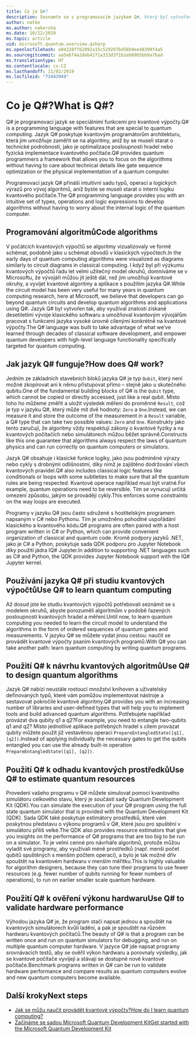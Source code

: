 ```yaml
---
title: Co je Q#?
description: Seznamte se s programovacím jazykem Q#, který byl vytvořen Microsoftem pro vývoj aplikací pro kvantové počítače.
author: natke
ms.author: nakersha
ms.date: 10/22/2019
ms.topic: article
uid: microsoft.quantum.overview.qsharp
ms.openlocfilehash: e04228ff62092a15c529297bd56b9ee48399f4a5
ms.sourcegitcommit: aa5e6f4a2deb4271a333d3f1b1eb69b5bb9a7bad
ms.translationtype: HT
ms.contentlocale: cs-CZ
ms.lasthandoff: 11/02/2019
ms.locfileid: "73443949"
---
```

# <a name="what-is-q"></a><span data-ttu-id="058bb-103">Co je Q#?</span><span class="sxs-lookup"><span data-stu-id="058bb-103">What is Q#?</span></span>

<span data-ttu-id="058bb-104">Q# je programovací jazyk se speciálními funkcemi pro kvantové výpočty.</span><span class="sxs-lookup"><span data-stu-id="058bb-104">Q# is a programming language with features that are special to quantum computing.</span></span> <span data-ttu-id="058bb-105">Jazyk Q# poskytuje kvantovým programátorům architekturu, která jim umožňuje zaměřit se na algoritmy, aniž by se museli starat o technické podrobnosti, jako je optimalizace posloupnosti hradel nebo fyzická implementace kvantového počítače.</span><span class="sxs-lookup"><span data-stu-id="058bb-105">Q# provides quantum programmers a framework that allows you to focus on the algorithms without having to care about technical details like gate sequence optimization or the physical implementation of a quantum computer.</span></span>

<span data-ttu-id="058bb-106">Programovací jazyk Q# přináší intuitivní sadu typů, operací a logických výrazů pro vývoj algoritmů, aniž byste se museli starat o interní logiku kvantového počítače.</span><span class="sxs-lookup"><span data-stu-id="058bb-106">The Q# programming language provides you with an intuitive set of types, operations and logic expressions to develop algorithms without having to worry about the internal logic of the quantum computer.</span></span>

## <a name="code-algorithms"></a><span data-ttu-id="058bb-107">Programování algoritmů</span><span class="sxs-lookup"><span data-stu-id="058bb-107">Code algorithms</span></span>

<span data-ttu-id="058bb-108">V počátcích kvantových výpočtů se algoritmy vizualizovaly ve formě schémat, podobně jako u schémat obvodů v klasických výpočtech.</span><span class="sxs-lookup"><span data-stu-id="058bb-108">In the early days of quantum computing algorithms were visualized as diagrams similarly to circuit diagrams in classical computing.</span></span>  <span data-ttu-id="058bb-109">I když byl při výzkumu kvantových výpočtů řadu let velmi užitečný model okruhů, domníváme se v Microsoftu, že vývojáři můžou jít ještě dál, než jim umožňují kvantové okruhy, a vyvíjet kvantové algoritmy a aplikace s použitím jazyka Q#.</span><span class="sxs-lookup"><span data-stu-id="058bb-109">While the circuit model has been very useful for many years in quantum computing research, here at Microsoft, we believe that developers can go beyond quantum circuits and develop quantum algorithms and applications using Q#.</span></span> <span data-ttu-id="058bb-110">Jazyk Q# byl vytvořen tak, aby využíval znalosti získané desetiletími vývoje klasického softwaru a umožňoval kvantovým vývojářům pracovat s funkcemi jazyka vysoké úrovně cílenými konkrétně na kvantové výpočty.</span><span class="sxs-lookup"><span data-stu-id="058bb-110">The Q# language was built to take advantage of what we’ve learned through decades of classical software development, and empower quantum developers with high-level language functionality specifically targeted for quantum computing.</span></span>


## <a name="how-does-q-work"></a><span data-ttu-id="058bb-111">Jak jazyk Q# funguje?</span><span class="sxs-lookup"><span data-stu-id="058bb-111">How does Q# work?</span></span>

<span data-ttu-id="058bb-112">Jedním ze základních stavebních bloků jazyka Q# je typ `Qubit`, který není možné zkopírovat ani k němu přistupovat přímo – stejně jako u skutečného qubitu.</span><span class="sxs-lookup"><span data-stu-id="058bb-112">One of the fundamental building blocks of Q# is the `Qubit` type, which cannot be copied or directly accessed, just like a real qubit.</span></span> <span data-ttu-id="058bb-113">Místo toho ho můžeme změřit a uložit výsledek měření do proměnné `Result`, což je typ v jazyku Q#, který může mít dvě hodnoty: `Zero` a `One`.</span><span class="sxs-lookup"><span data-stu-id="058bb-113">Instead, we can measure it and store the outcome of the measurement in a `Result` variable, a Q# type that can take two possible values: `Zero` and `One`.</span></span> <span data-ttu-id="058bb-114">Konstrukty jako tento zaručují, že algoritmy vždy respektují zákony o kvantové fyziky a na kvantových počítačích nebo simulátorech můžou běžet správně.</span><span class="sxs-lookup"><span data-stu-id="058bb-114">Constructs like this one guarantee that algorithms always respect the laws of quantum physics and can run correctly on quantum computers or simulators.</span></span>

<span data-ttu-id="058bb-115">Jazyk Q# obsahuje i klasické funkce logiky, jako jsou podmíněné výrazy nebo cykly s drobnými odlišnostmi, díky nimž je zajištěno dodržování všech kvantových pravidel.</span><span class="sxs-lookup"><span data-stu-id="058bb-115">Q# also includes classical logic features like conditionals or loops with some subtleties to make sure that all the quantum rules are being respected.</span></span> <span data-ttu-id="058bb-116">Kvantové operace například musí být vratné.</span><span class="sxs-lookup"><span data-stu-id="058bb-116">For example, quantum operations need to be reversible.</span></span> <span data-ttu-id="058bb-117">Tím se vynucují určitá omezení způsobu, jakým se provádějí cykly.</span><span class="sxs-lookup"><span data-stu-id="058bb-117">This enforces some constraints on the way loops are executed.</span></span>

<span data-ttu-id="058bb-118">Programy v jazyku Q# jsou často sdružené s hostitelským programem napsaným v C# nebo Pythonu. Tím je umožněno pohodlné uspořádání klasického a kvantového kódu.</span><span class="sxs-lookup"><span data-stu-id="058bb-118">Q# programs are often paired with a host program written in C# or Python, which can provide convenient organization of classical and quantum code.</span></span> <span data-ttu-id="058bb-119">Kromě podpory jazyků .NET, jako je C# a Python, poskytuje sada QDK podporu pro Jupyter Notebook díky použití jádra IQ# Jupyter.</span><span class="sxs-lookup"><span data-stu-id="058bb-119">In addition to supporting .NET languages such as C# and Python, the QDK provides Jupyter Notebook support with the IQ# Jupyter kernel.</span></span>

## <a name="use-q-to-learn-quantum-computing"></a><span data-ttu-id="058bb-120">Používání jazyka Q# při studiu kvantových výpočtů</span><span class="sxs-lookup"><span data-stu-id="058bb-120">Use Q# to learn quantum computing</span></span>

<span data-ttu-id="058bb-121">Až dosud jste ke studiu kvantových výpočtů potřebovali seznámit se s modelem okruhů, abyste porozuměli algoritmům v podobě řazených posloupností kvantových hradel a měření.</span><span class="sxs-lookup"><span data-stu-id="058bb-121">Until now, to learn quantum computing you needed to learn the circuit model to understand the algorithms in the form of ordered sequences of quantum gates and measurements.</span></span> <span data-ttu-id="058bb-122">V jazyku Q# se můžete vydat jinou cestou: naučit se provádět kvantové výpočty psaním kvantových programů.</span><span class="sxs-lookup"><span data-stu-id="058bb-122">With Q# you can take another path: learn quantum computing by writing quantum programs.</span></span>

## <a name="use-q-to-design-quantum-algorithms"></a><span data-ttu-id="058bb-123">Použití Q# k návrhu kvantových algoritmů</span><span class="sxs-lookup"><span data-stu-id="058bb-123">Use Q# to design quantum algorithms</span></span>

<span data-ttu-id="058bb-124">Jazyk Q# nabízí neustále rostoucí množství knihoven a uživatelsky definovaných typů, které vám pomůžou implementovat nástroje a sestavovat pokročilé kvantové algoritmy.</span><span class="sxs-lookup"><span data-stu-id="058bb-124">Q# provides you with an increasing number of libraries and user-defined types that will help you to implement tools and build advanced quantum algorithms.</span></span> <span data-ttu-id="058bb-125">Potřebujete například provázat dva qubity q1 a q2?</span><span class="sxs-lookup"><span data-stu-id="058bb-125">For example, you need to entangle two-qubits q1 and q2?</span></span> <span data-ttu-id="058bb-126">Místo jednotlivé aplikace potřebných hradel s cílem provázat qubity můžete použít již vestavěnou operaci `PrepareEntangledState([q1], [q2])`.</span><span class="sxs-lookup"><span data-stu-id="058bb-126">Instead of applying individually the necessary gates to get the qubits entangled you can use the already built-in operation `PrepareEntangledState([q1], [q2])`.</span></span>

## <a name="use-q-to-estimate-quantum-resources"></a><span data-ttu-id="058bb-127">Použití Q# k odhadu kvantových prostředků</span><span class="sxs-lookup"><span data-stu-id="058bb-127">Use Q# to estimate quantum resources</span></span>

<span data-ttu-id="058bb-128">Provedení vašeho programu v Q# můžete simulovat pomocí kvantového simulátoru celkového stavu, který je součástí sady Quantum Development Kit (QDK).</span><span class="sxs-lookup"><span data-stu-id="058bb-128">You can simulate the execution of your Q# program using the full state quantum simulator that is provided with the Quantum Development Kit (QDK).</span></span>  <span data-ttu-id="058bb-129">Sada QDK také poskytuje estimátory prostředků, které vám poskytnou představu o výkonu programů v Q#, které jsou pro spuštění v simulátoru příliš velké.</span><span class="sxs-lookup"><span data-stu-id="058bb-129">The QDK also provides resource estimators that give you insights on the performance of Q# programs that are too big to be run on a simulator.</span></span>  <span data-ttu-id="058bb-130">To je velmi cenné pro návrháře algoritmů, protože můžou vyladit své programy, aby využívali méně prostředků (např. menší počet qubitů spuštěných s menším počtem operací), a bylo je tak možné dřív spouštět na kvantovém hardwaru v menším měřítku.</span><span class="sxs-lookup"><span data-stu-id="058bb-130">This is highly valuable for algorithm designers, because they can tune their programs to use fewer resources (e.g. fewer number of qubits running for fewer numbers of operations), to run on earlier smaller scale quantum hardware.</span></span>   

## <a name="use-q-to-validate-hardware-performance"></a><span data-ttu-id="058bb-131">Použití Q# k ověření výkonu hardwaru</span><span class="sxs-lookup"><span data-stu-id="058bb-131">Use Q# to validate hardware performance</span></span>

<span data-ttu-id="058bb-132">Výhodou jazyka Q# je, že program stačí napsat jednou a spouštět na kvantových simulátorech kvůli ladění, a pak je spouštět na různém hardwaru kvantových počítačů.</span><span class="sxs-lookup"><span data-stu-id="058bb-132">The beauty of Q# is that a program can be written once and run on quantum simulators for debugging, and run on multiple quantum computer hardware.</span></span>  <span data-ttu-id="058bb-133">V jazyce Q# jde napsat programy srovnávacích testů, aby se ověřil výkon hardwaru a porovnaly výsledky, jak se kvantové počítače vyvíjejí a stávají se dostupné nové kvantové počítače.</span><span class="sxs-lookup"><span data-stu-id="058bb-133">Benchmark programs written in Q# can be run to validate hardware performance and compare results as quantum computers evolve and new quantum computers become available.</span></span>  

## <a name="next-steps"></a><span data-ttu-id="058bb-134">Další kroky</span><span class="sxs-lookup"><span data-stu-id="058bb-134">Next steps</span></span>

* [<span data-ttu-id="058bb-135">Jak se můžu naučit provádět kvantové výpočty?</span><span class="sxs-lookup"><span data-stu-id="058bb-135">How do I learn quantum computing?</span></span>](xref:microsoft.quantum.overview.learn)
* [<span data-ttu-id="058bb-136">Začínáme se sadou Microsoft Quantum Development Kit</span><span class="sxs-lookup"><span data-stu-id="058bb-136">Get started with the Microsoft Quantum Development Kit</span></span>](xref:microsoft.quantum.welcome)
